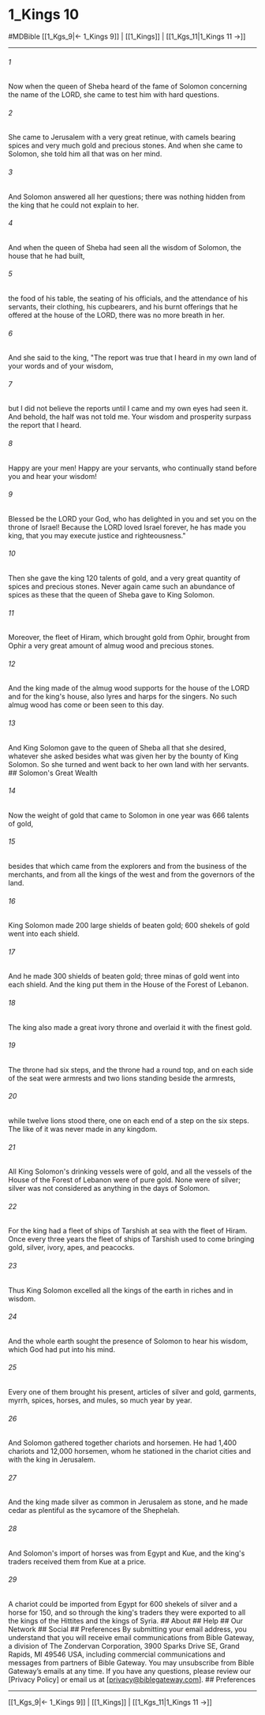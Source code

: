 # 1_Kings 10
#MDBible
[[1_Kgs_9|← 1_Kings 9]] | [[1_Kings]] | [[1_Kgs_11|1_Kings 11 →]]

***






###### 1 


Now when the queen of Sheba heard of the fame of Solomon concerning the name of the LORD, she came to test him with hard questions. 





###### 2 


She came to Jerusalem with a very great retinue, with camels bearing spices and very much gold and precious stones. And when she came to Solomon, she told him all that was on her mind. 





###### 3 


And Solomon answered all her questions; there was nothing hidden from the king that he could not explain to her. 





###### 4 


And when the queen of Sheba had seen all the wisdom of Solomon, the house that he had built, 





###### 5 


the food of his table, the seating of his officials, and the attendance of his servants, their clothing, his cupbearers, and his burnt offerings that he offered at the house of the LORD, there was no more breath in her. 





###### 6 


And she said to the king, "The report was true that I heard in my own land of your words and of your wisdom, 





###### 7 


but I did not believe the reports until I came and my own eyes had seen it. And behold, the half was not told me. Your wisdom and prosperity surpass the report that I heard. 





###### 8 


Happy are your men! Happy are your servants, who continually stand before you and hear your wisdom! 





###### 9 


Blessed be the LORD your God, who has delighted in you and set you on the throne of Israel! Because the LORD loved Israel forever, he has made you king, that you may execute justice and righteousness." 





###### 10 


Then she gave the king 120 talents of gold, and a very great quantity of spices and precious stones. Never again came such an abundance of spices as these that the queen of Sheba gave to King Solomon. 





###### 11 


Moreover, the fleet of Hiram, which brought gold from Ophir, brought from Ophir a very great amount of almug wood and precious stones. 





###### 12 


And the king made of the almug wood supports for the house of the LORD and for the king's house, also lyres and harps for the singers. No such almug wood has come or been seen to this day. 





###### 13 


And King Solomon gave to the queen of Sheba all that she desired, whatever she asked besides what was given her by the bounty of King Solomon. So she turned and went back to her own land with her servants. ## Solomon's Great Wealth 





###### 14 


Now the weight of gold that came to Solomon in one year was 666 talents of gold, 





###### 15 


besides that which came from the explorers and from the business of the merchants, and from all the kings of the west and from the governors of the land. 





###### 16 


King Solomon made 200 large shields of beaten gold; 600 shekels of gold went into each shield. 





###### 17 


And he made 300 shields of beaten gold; three minas of gold went into each shield. And the king put them in the House of the Forest of Lebanon. 





###### 18 


The king also made a great ivory throne and overlaid it with the finest gold. 





###### 19 


The throne had six steps, and the throne had a round top, and on each side of the seat were armrests and two lions standing beside the armrests, 





###### 20 


while twelve lions stood there, one on each end of a step on the six steps. The like of it was never made in any kingdom. 





###### 21 


All King Solomon's drinking vessels were of gold, and all the vessels of the House of the Forest of Lebanon were of pure gold. None were of silver; silver was not considered as anything in the days of Solomon. 





###### 22 


For the king had a fleet of ships of Tarshish at sea with the fleet of Hiram. Once every three years the fleet of ships of Tarshish used to come bringing gold, silver, ivory, apes, and peacocks. 





###### 23 


Thus King Solomon excelled all the kings of the earth in riches and in wisdom. 





###### 24 


And the whole earth sought the presence of Solomon to hear his wisdom, which God had put into his mind. 





###### 25 


Every one of them brought his present, articles of silver and gold, garments, myrrh, spices, horses, and mules, so much year by year. 





###### 26 


And Solomon gathered together chariots and horsemen. He had 1,400 chariots and 12,000 horsemen, whom he stationed in the chariot cities and with the king in Jerusalem. 





###### 27 


And the king made silver as common in Jerusalem as stone, and he made cedar as plentiful as the sycamore of the Shephelah. 





###### 28 


And Solomon's import of horses was from Egypt and Kue, and the king's traders received them from Kue at a price. 





###### 29 


A chariot could be imported from Egypt for 600 shekels of silver and a horse for 150, and so through the king's traders they were exported to all the kings of the Hittites and the kings of Syria. ## About ## Help ## Our Network ## Social ## Preferences By submitting your email address, you understand that you will receive email communications from Bible Gateway, a division of The Zondervan Corporation, 3900 Sparks Drive SE, Grand Rapids, MI 49546 USA, including commercial communications and messages from partners of Bible Gateway. You may unsubscribe from Bible Gateway&rsquo;s emails at any time. If you have any questions, please review our [Privacy Policy] or email us at [privacy@biblegateway.com]. ## Preferences

***

[[1_Kgs_9|← 1_Kings 9]] | [[1_Kings]] | [[1_Kgs_11|1_Kings 11 →]]
